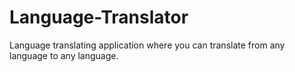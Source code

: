 # Language-Translator

Language translating application where you can translate from any language to any language.
